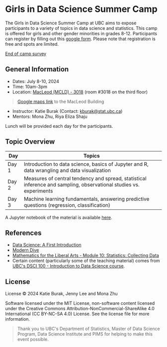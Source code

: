 # Girls in Data Science Summer Camp

The Girls in Data Science Summer Camp at UBC aims to expose participants to a variety of topics in data science and
statistics. This camp is offered for girls and other gender minorities in grades 8-12. Participants can register by filling out this [google form](https://docs.google.com/forms/d/e/1FAIpQLSdePIjnQ_tzrCJH0_8JfGAUvUqOjp7wwYhAVWuzNJ9piOevAw/viewform). Please note that registration is free and spots are limited. 

[End of camp survey](https://forms.gle/Bv19QwRCMXE5NZ3c9)

## General Information

- Dates: July 8-10, 2024
- Time: 10am-3pm 
- Location: [MacLeod (MCLD) - 3018](https://learningspaces.ubc.ca/classrooms/mcld-3018) (room #3018 on the third floor)
> [Google maps link](https://www.google.com/maps/place/MacLeod+Building/@49.2624698,-123.2505937,17.44z/data=!4m6!3m5!1s0x548672ca2ddce785:0xeed9111ae157bfb6!8m2!3d49.2616108!4d-123.2494107!16s%2Fg%2F11bwnyc39c?hl=en-US&entry=ttu) to the MacLeod Building 
- Instructor: Katie Burak (Contact: kburak@stat.ubc.ca)
- Mentors: Mona Zhu, Riya Eliza Shaju 

Lunch will be provided each day for the participants.

## Topic Overview

| Day                 | Topics             | 
|--------------------------|---------------------|
| Day 1 | Introduction to data science, basics of Jupyter and R, data wrangling and data visualization         |
| Day 2 | Measures of central tendency and spread, statistical inference and sampling, observational studies vs. experiments | 
| Day 3 | Machine learning fundamentals, answering predictive questions (regression, classification) | 

A Jupyter notebook of the material is available [here](https://katieburak.github.io/girls-in-DS/README.html).

## References 

- [Data Science: A First Introduction](https://datasciencebook.ca/)
- [Modern Dive](https://moderndive.com/index.html)
- [Mathematics for the Liberal Arts - Module 10: Statistics: Collecting Data](https://courses.lumenlearning.com/waymakermath4libarts/)
- Certain content (particularly some of the teaching material) comes from [UBC's DSCI 100 - Introduction to Data Science course](https://github.com/ubc-dsci/dsci-100-student).

## License

License
© 2024 Katie Burak, Jenny Lee and Mona Zhu 

Software licensed under the MIT License, non-software content licensed under the Creative Commons Attribution-NonCommercial-ShareAlike 4.0 International (CC BY-NC-SA 4.0) License. See the license file for more information.


> Thank you to UBC's Department of Statistics, Master of Data Science Program, Data Science Institute and PIMS for helping to make this event possible.
